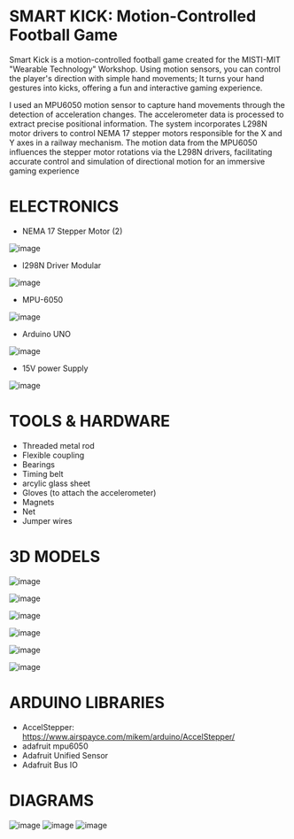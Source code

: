 # SMART KICK: Motion-Controlled Football Game
Smart Kick is a motion-controlled football game created for the MISTI-MIT "Wearable Technology" Workshop. Using motion sensors, you can control the player's direction with simple hand movements; It turns your hand gestures into kicks, offering a fun and interactive gaming experience.

I used an MPU6050 motion sensor to capture hand movements through the detection of acceleration changes. The accelerometer data is processed to extract precise positional information. The system incorporates L298N motor drivers to control NEMA 17 stepper motors responsible for the X and Y axes in a railway mechanism. The motion data from the MPU6050 influences the stepper motor rotations via the L298N drivers, facilitating accurate control and simulation of directional motion for an immersive gaming experience
# ELECTRONICS 
- NEMA 17 Stepper Motor (2)

 ![image](https://github.com/ZainMayoof/SmartKick/assets/168248316/ce774be2-7e01-41d0-a2c4-b272415bb30e)

- l298N Driver Modular

![image](https://github.com/ZainMayoof/SmartKick/assets/168248316/57e9b861-c6d4-42ed-a9a6-dbcfc701e14e)

- MPU-6050

![image](https://github.com/ZainMayoof/SmartKick/assets/168248316/2214248b-82b2-45ba-ada3-08eea7920f8f)

- Arduino UNO

![image](https://github.com/ZainMayoof/SmartKick/assets/168248316/d7d38a91-5220-4a3e-80eb-9e8a2d111f2f)

- 15V power Supply

![image](https://github.com/ZainMayoof/SmartKick/assets/168248316/70e628c4-6081-4091-9be4-3435f8becd7d)

# TOOLS & HARDWARE
- Threaded metal rod
- Flexible coupling
- Bearings
- Timing belt
- arcylic glass sheet
- Gloves (to attach the accelerometer)
- Magnets
- Net
- Jumper wires

# 3D MODELS

![image](https://github.com/ZainMayoof/SmartKick/assets/168248316/5cc6fe35-bc6a-4261-8e97-a339bf6951d2)

![image](https://github.com/ZainMayoof/SmartKick/assets/168248316/4872f70c-5c4e-4334-923d-3ba26aeef6f7)

![image](https://github.com/ZainMayoof/SmartKick/assets/168248316/8c42073e-cc29-40a7-8c34-9272d6ac5a6d)

![image](https://github.com/ZainMayoof/SmartKick/assets/168248316/2c69ea41-c2a4-4f42-b800-1304e4390b8d)

![image](https://github.com/ZainMayoof/SmartKick/assets/168248316/a9d14500-850b-487a-a7fa-9d6daec7629b)

![image](https://github.com/ZainMayoof/SmartKick/assets/168248316/f7cd6c1c-c2c5-4ff5-97c8-b1540a7b125e)


# ARDUINO LIBRARIES
- AccelStepper: https://www.airspayce.com/mikem/arduino/AccelStepper/
- adafruit mpu6050
- Adafruit Unified Sensor
- Adafruit Bus IO


# DIAGRAMS
![image](https://github.com/ZainMayoof/SmartKick/assets/168248316/aba6d8d6-dcae-44be-a7a1-9ff7e74edfb6)
![image](https://github.com/ZainMayoof/SmartKick/assets/168248316/5577bd01-d0a0-444f-aa0d-f0f2f2f5545d)
![image](https://github.com/ZainMayoof/SmartKick/assets/168248316/d8f2d4ec-3dfb-43f1-bb8e-1bfa32e4d51c)


